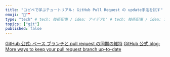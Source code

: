 ```yaml
---
title: "コピペで学ぶチュートリアル: GitHub Pull Request の update手法を試す"
emoji: "🐷""
type: "tech" # tech: 技術記事 / idea: アイデアh" # tech: 技術記事 / idea: アイデア
topics: ["git"]
published: false
---
```


[GitHub 公式: ベース ブランチと pull request の同期の維持](https://docs.github.com/ja/pull-requests/collaborating-with-pull-requests/proposing-changes-to-your-work-with-pull-requests/keeping-your-pull-request-in-sync-with-the-base-branch)
[GitHub 公式 blog: More ways to keep your pull request branch up-to-date](https://github.blog/changelog/2022-02-03-more-ways-to-keep-your-pull-request-branch-up-to-date/)
